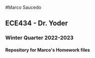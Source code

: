 #Marco Saucedo
## ECE434 - Dr. Yoder
### Winter Quarter 2022-2023

#### Repository for Marco's Homework files
